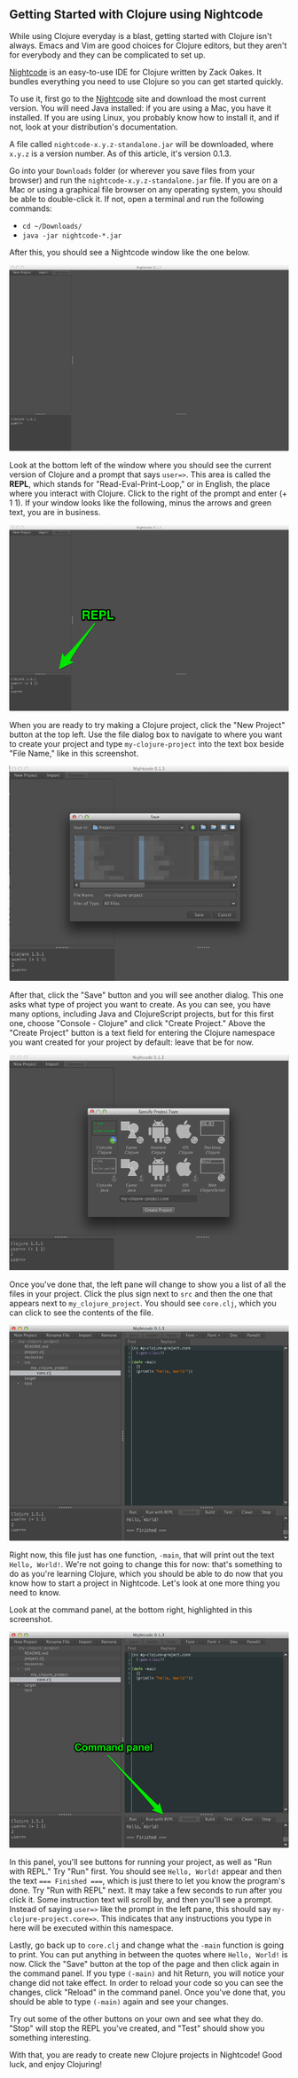 ## Getting Started with Clojure using Nightcode

While using Clojure everyday is a blast, getting started with Clojure isn't always. Emacs and Vim are good choices for Clojure editors, but they aren't for everybody and they can be complicated to set up.

[Nightcode][] is an easy-to-use IDE for Clojure written by Zack Oakes. It bundles everything you need to use Clojure so you can get started quickly.

To use it, first go to the [Nightcode][] site and download the most current version. You will need Java installed: if you are using a Mac, you have it installed. If you are using Linux, you probably know how to install it, and if not, look at your distribution's documentation.

A file called `nightcode-x.y.z-standalone.jar` will be downloaded, where `x.y.z` is a version number. As of this article, it's version 0.1.3.

Go into your `Downloads` folder (or wherever you save files from your browser) and run the `nightcode-x.y.z-standalone.jar` file. If you are on a Mac or using a graphical file browser on any operating system, you should be able to double-click it. If not, open a terminal and run the following commands:

* `cd ~/Downloads/`
* `java -jar nightcode-*.jar`

After this, you should see a Nightcode window like the one below.

![Nightcode starting](images/nightcode/starting.png)

Look at the bottom left of the window where you should see the current version of Clojure and a prompt that says `user=>`. This area is called the **REPL**, which stands for "Read-Eval-Print-Loop," or in English, the place where you interact with Clojure. Click to the right of the prompt and enter (+ 1 1). If your window looks like the following, minus the arrows and green text, you are in business.

![Nightcode REPL](images/nightcode/repl.png)

When you are ready to try making a Clojure project, click the "New Project" button at the top left. Use the file dialog box to navigate to where you want to create your project and type `my-clojure-project` into the text box beside "File Name," like in this screenshot.

![Nightcode new project](images/nightcode/new-project-name.png)

After that, click the "Save" button and you will see another dialog. This one asks what type of project you want to create. As you can see, you have many options, including Java and ClojureScript projects, but for this first one, choose "Console - Clojure" and click "Create Project." Above the "Create Project" button is a text field for entering the Clojure namespace you want created for your project by default: leave that be for now.

![Nightcode project types](images/nightcode/new-project-type.png)

Once you've done that, the left pane will change to show you a list of all the files in your project. Click the plus sign next to `src` and then the one that appears next to `my_clojure_project`. You should see `core.clj`, which you can click to see the contents of the file.

![Nightcode core.clj](images/nightcode/core.png)

Right now, this file just has one function, `-main`, that will print out the text `Hello, World!`. We're not going to change this for now: that's something to do as you're learning Clojure, which you should be able to do now that you know how to start a project in Nightcode. Let's look at one more thing you need to know.

Look at the command panel, at the bottom right, highlighted in this screenshot.

![Nightcode core.clj](images/nightcode/command-panel.png)

In this panel, you'll see buttons for running your project, as well as "Run with REPL." Try "Run" first. You should see `Hello, World!` appear and then the text `=== Finished ===`, which is just there to let you know the program's done. Try "Run with REPL" next. It may take a few seconds to run after you click it. Some instruction text will scroll by, and then you'll see a prompt. Instead of saying `user=>` like the prompt in the left pane, this should say `my-clojure-project.core=>`. This indicates that any instructions you type in here will be executed within this namespace.

Lastly, go back up to `core.clj` and change what the `-main` function is going to print. You can put anything in between the quotes where `Hello, World!` is now. Click the "Save" button at the top of the page and then click again in the command panel. If you type `(-main)` and hit Return, you will notice your change did not take effect. In order to reload your code so you can see the changes, click "Reload" in the command panel. Once you've done that, you should be able to type `(-main)` again and see your changes.

Try out some of the other buttons on your own and see what they do. "Stop" will stop the REPL you've created, and "Test" should show you something interesting.

With that, you are ready to create new Clojure projects in Nightcode!  Good luck, and enjoy Clojuring!

[Nightcode]: https://sekao.net/nightcode/
